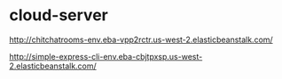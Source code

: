 # cloud-server

http://chitchatrooms-env.eba-vpp2rctr.us-west-2.elasticbeanstalk.com/

http://simple-express-cli-env.eba-cbjtpxsp.us-west-2.elasticbeanstalk.com/
